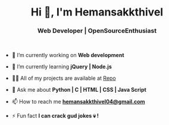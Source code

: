 <h1 align="center">Hi 👋, I'm Hemansakkthivel</h1>
<h3 align="center">Web Developer | OpenSourceEnthusiast</h3>
<br>

- 🔭 I’m currently working on **Web development**

- 🌱 I’m currently learning  **jQuery | Node.js**

- 👨‍💻 All of my projects are available at [Repo](https://github.com/H3m4N-14?tab=repositories)

- 💬 Ask me about **Python | C | HTML | CSS | Java Script**

- 📫 How to reach me **hemansakkthivel04@gmail.com**

- ⚡ Fun fact **I can crack gud jokes 💀 !**
